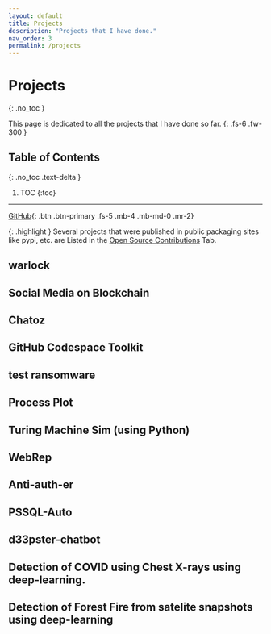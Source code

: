```yaml
---
layout: default
title: Projects
description: "Projects that I have done."
nav_order: 3
permalink: /projects
---
```


# Projects
{: .no_toc }

This page is dedicated to all the projects that I have done so far.
{: .fs-6 .fw-300 }

## Table of Contents
{: .no_toc .text-delta }

1. TOC
{:toc}

---

[GitHub][github]{: .btn .btn-primary .fs-5 .mb-4 .mb-md-0 .mr-2}

{: .highlight }
Several projects that were published in public packaging sites like pypi, etc. are Listed in the [Open Source Contributions](https://d33pster.github.io/osc) Tab.

## warlock

## Social Media on Blockchain

## Chatoz

## GitHub Codespace Toolkit

## test ransomware

## Process Plot

## Turing Machine Sim (using Python)

## WebRep

## Anti-auth-er

## PSSQL-Auto

## d33pster-chatbot

## Detection of COVID using Chest X-rays using deep-learning.

## Detection of Forest Fire from satelite snapshots using deep-learning

<!-- Links -->
[github]: https://github.com/d33pster